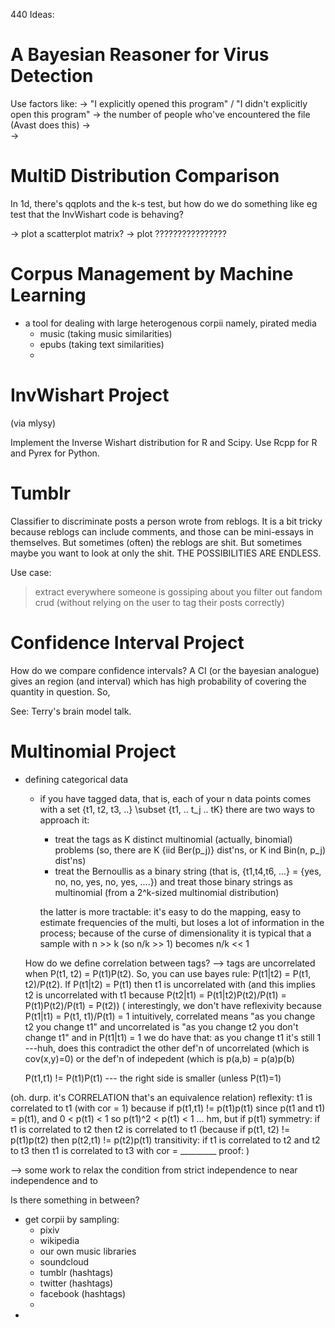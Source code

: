 440 Ideas:

A Bayesian Reasoner for Virus Detection
=======================================

Use factors like:
 -> "I explicitly opened this program" / "I didn't explicitly open this program"
 -> the number of people who've encountered the file (Avast does this)
 ->  
 ->
 
MultiD Distribution Comparison
==============================

In 1d, there's qqplots and the k-s test,
but how do we do something like eg test
that the InvWishart code is behaving?

 -> plot a scatterplot matrix?
 -> plot ????????????????


Corpus Management by Machine Learning
=====================================
 - a tool for dealing with large heterogenous corpii
  namely, pirated media
   - music (taking music similarities)
   - epubs (taking text similarities)
   - 


InvWishart Project
==================
(via mlysy)

Implement the Inverse Wishart distribution for R and Scipy. Use Rcpp for R and Pyrex for Python.



Tumblr
=======

Classifier to discriminate posts a person wrote from reblogs. It is a bit tricky because reblogs can include comments, and those can be mini-essays in themselves.
But sometimes (often) the reblogs are shit.
But sometimes maybe you want to look at only the shit.
THE POSSIBILITIES ARE ENDLESS.

Use case:
 > extract everywhere someone is gossiping about you
 > filter out fandom crud (without relying on the user to tag their posts correctly)

Confidence Interval Project
===========================

How do we compare confidence intervals? A CI (or the bayesian analogue) gives an region (and interval) which has high probability of covering the quantity in question.
So, 

See: Terry's brain model talk.


Multinomial Project
===================
 - defining categorical data
   - if you have tagged data, that is, each of your n data points comes with a set {t1, t2, t3, ..} \subset {t1, .. t_j .. tK}
     there are two ways to approach it:
       - treat the tags as K distinct multinomial (actually, binomial) problems (so, there are K {iid Ber(p_j)} dist'ns, or K ind Bin(n, p_j) dist'ns)
       - treat the Bernoullis as a binary string (that is, {t1,t4,t6, ...} = {yes, no, no, yes, no, yes, ....}) and treat those binary strings as multinomial (from a 2^k-sized multinomial distribution)

      the latter is more tractable: it's easy to do the mapping, easy to estimate frequencies of the multi, but loses a lot of information in the process; 
        because of the curse of dimensionality it is typical that a sample with n >> k (so n/k >> 1) 
        becomes n/k << 1    
   
   How do we define correlation between tags? --> tags are uncorrelated when P(t1, t2) = P(t1)P(t2). So, you can use bayes rule:
     P(t1|t2) = P(t1, t2)/P(t2).
     If P(t1|t2) = P(t1) then t1 is uncorrelated with
     (and this implies t2 is uncorrelated with t1 because
         P(t2|t1) = P(t1|t2)P(t2)/P(t1) = P(t1)P(t2)/P(t1) = P(t2))
     ( interestingly, we don't have reflexivity because P(t1|t1) = P(t1, t1)/P(t1) = 1
          intuitively, correlated means "as you change t2 you change t1" and uncorrelated is "as you change t2 you don't change t1" 
           and in P(t1|t1) = 1 we do have that: as you change t1 it's still 1
         ---huh, does this contradict the other def'n of uncorrelated (which is cov(x,y)=0) or the def'n of indepedent (which is p(a,b) = p(a)p(b) 
 
     P(t1,t1) != P(t1)P(t1) --- the right side is smaller (unless P(t1)=1)

 (oh. durp. it's CORRELATION that's an equivalence relation)
   reflexity: t1 is correlated to t1 (with cor = 1)
      because if p(t1,t1) != p(t1)p(t1)  since p(t1 and t1) = p(t1), and 0 < p(t1) < 1 so p(t1)^2 < p(t1) < 1 ... hm, but if p(t1)
   symmetry: if t1 is correlated to t2 then t2 is correlated to t1 (because if p(t1, t2) != p(t1)p(t2) then p(t2,t1) != p(t2)p(t1)
   transitivity: if t1 is correlated to t2 and t2 to t3 then t1 is correlated to t3 with cor = _________
     proof:
     )

   --> some work to relax the condition from strict independence to near independence
     and to 

   Is there something in between?
        
 - get corpii by sampling:
   - pixiv
   - wikipedia
   - our own music libraries
   - soundcloud
   - tumblr (hashtags)
   - twitter (hashtags)
   - facebook (hashtags)
   - 
 -
